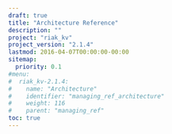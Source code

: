 ```yaml
---
draft: true
title: "Architecture Reference"
description: ""
project: "riak_kv"
project_version: "2.1.4"
lastmod: 2016-04-07T00:00:00-00:00
sitemap:
  priority: 0.1
#menu:
#  riak_kv-2.1.4:
#    name: "Architecture"
#    identifier: "managing_ref_architecture"
#    weight: 116
#    parent: "managing_ref"
toc: true
---
```


<!-- TODO: Add Content -->
